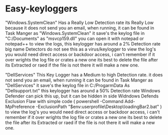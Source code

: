 # Easy-keyloggers

"Windows.SystemClean"
Has a Really Low Detection rate its Really Low because it does not send you an email, when running, it can be found in Task Manger as
"Windows.SystemClean" it save's the keylog file in "C:/Documents" as "msvcp159.dll" you can open it with notepad or notepad++
to view the logs, this keylogger has around a 2% Detection rate big name Detectors do not see this as a virus/keylogger to view 
the log's you would need direct access or backdoor access, i can't remember if it over wrights the log file or crates a new one
its best to delete the file after its Extracted or raed if the file is not there it will make a new one.

"DellServices"
This Key Logger has a Medium to high Detection rate. it does not send you an email, when running it can be found in Task Manger
as "DellServices" it save's the keylog file in C:/ProgarmData As "Dellsupport.txt" this keylogger has around a 50% Detection rate
Windows Defender can pick this up, but it can be hidden in side Widndows Defends Exclusion Flaw with simple code
( powershell -Command Add-MpPreference -ExclusionPath "$env:userprofile\Desktop\loadingBar2.bat" ) to view the log's
you would need direct access or backdoor access, i can't remember if it over wrights the log file or crates a new one
its best to delete the file after its Extracted or raed if the file is not there it will make a new one.

